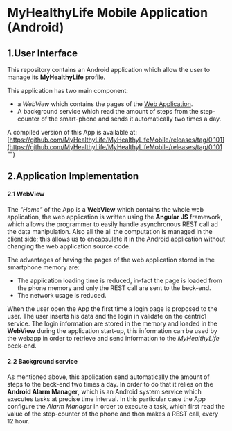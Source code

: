 ﻿# MyHealthyLife Mobile Application (Android)

## 1.User Interface

This repository contains an Android application which allow the user to manage its **MyHealthyLife** profile.

This application has two main component:

- a *WebView* which contains the pages of the [Web Application](https://github.com/MyHealthyLife/MyHealthyLifeWeb "").
- A background service which read the amount of steps from the step-counter of the smart-phone and sends it automatically two times a day.

A compiled version of this App is available at: [https://github.com/MyHealthyLife/MyHealthyLifeMobile/releases/tag/0.101](https://github.com/MyHealthyLife/MyHealthyLifeMobile/releases/tag/0.101 "")

## 2.Application Implementation

#### 2.1 WebView

The *"Home"* of the App is a **WebView** which contains the whole web application, the web application is written using the **Angular JS** framework, which allows the programmer to easily handle asynchronous REST call ad the data manipulation. Also all the all the computation is managed in the client side; this allows us to encapsulate it in the Android application without changing the web application source code.

The advantages of having the pages of the web application stored in the smartphone memory are:

- The application loading time is reduced, in-fact the page is loaded from the phone memory and only the REST call are sent to the beck-end.
- The network usage is reduced.

When the user open the App the first time a login page is proposed to the user. The user inserts his data and the login in validate on the centric1 service. The login information are stored in the memory and loaded in the **WebView** during the application start-up, this information can be used by the webapp in order to retrieve and send information to the *MyHealthyLife* beck-end.

#### 2.2 Background service

As mentioned above, this application send automatically the amount of steps to the beck-end two times a day. In order to do that it relies on the **Android Alarm Manager**, which is an Android system service which executes tasks at precise time interval. In this particular case the App configure the *Alarm Manager* in order to execute a task, which first read the value of the step-counter of the phone and then makes a REST call, every 12 hour. 
